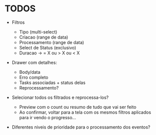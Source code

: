 # TODOS

- Filtros
    - Tipo (multi-select)
    - Criacao (range de data)
    - Processamento (range de data)
    - Select de Status (exclusivo)
    - Duracao -> = X ou > X ou < X

- Drawer com detalhes:
    - Body/data
    - Erro completo
    - Tasks associadas + status delas
    - Reprocessamento?

- Selecionar todos os filtrados e reprocessa-los?
    - Preview com o count ou resumo de tudo que vai ser feito
    - Ao confirmar, voltar para a tela com os mesmos filtros aplicados para ir vendo o progresso...

- Diferentes niveis de prioridade para o processamento dos eventos?





